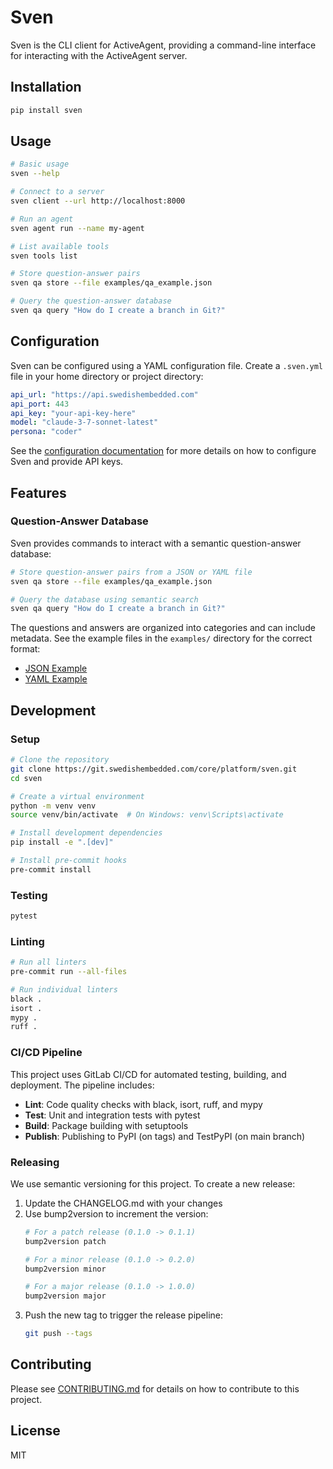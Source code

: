 # Sven

Sven is the CLI client for ActiveAgent, providing a command-line interface for interacting with the ActiveAgent server.

## Installation

```bash
pip install sven
```

## Usage

```bash
# Basic usage
sven --help

# Connect to a server
sven client --url http://localhost:8000

# Run an agent
sven agent run --name my-agent

# List available tools
sven tools list

# Store question-answer pairs
sven qa store --file examples/qa_example.json

# Query the question-answer database
sven qa query "How do I create a branch in Git?"
```

## Configuration

Sven can be configured using a YAML configuration file. Create a `.sven.yml` file in your home directory or project directory:

```yaml
api_url: "https://api.swedishembedded.com"
api_port: 443
api_key: "your-api-key-here"
model: "claude-3-7-sonnet-latest"
persona: "coder"
```

See the [configuration documentation](docs/configuration.md) for more details on how to configure Sven and provide API keys.

## Features

### Question-Answer Database

Sven provides commands to interact with a semantic question-answer database:

```bash
# Store question-answer pairs from a JSON or YAML file
sven qa store --file examples/qa_example.json

# Query the database using semantic search
sven qa query "How do I create a branch in Git?"
```

The questions and answers are organized into categories and can include metadata. See the example files in the `examples/` directory for the correct format:

- [JSON Example](examples/qa_example.json)
- [YAML Example](examples/qa_example.yaml)

## Development

### Setup

```bash
# Clone the repository
git clone https://git.swedishembedded.com/core/platform/sven.git
cd sven

# Create a virtual environment
python -m venv venv
source venv/bin/activate  # On Windows: venv\Scripts\activate

# Install development dependencies
pip install -e ".[dev]"

# Install pre-commit hooks
pre-commit install
```

### Testing

```bash
pytest
```

### Linting

```bash
# Run all linters
pre-commit run --all-files

# Run individual linters
black .
isort .
mypy .
ruff .
```

### CI/CD Pipeline

This project uses GitLab CI/CD for automated testing, building, and deployment. The pipeline includes:

- **Lint**: Code quality checks with black, isort, ruff, and mypy
- **Test**: Unit and integration tests with pytest
- **Build**: Package building with setuptools
- **Publish**: Publishing to PyPI (on tags) and TestPyPI (on main branch)

### Releasing

We use semantic versioning for this project. To create a new release:

1. Update the CHANGELOG.md with your changes
2. Use bump2version to increment the version:
   ```bash
   # For a patch release (0.1.0 -> 0.1.1)
   bump2version patch

   # For a minor release (0.1.0 -> 0.2.0)
   bump2version minor

   # For a major release (0.1.0 -> 1.0.0)
   bump2version major
   ```
3. Push the new tag to trigger the release pipeline:
   ```bash
   git push --tags
   ```

## Contributing

Please see [CONTRIBUTING.md](CONTRIBUTING.md) for details on how to contribute to this project.

## License

MIT
